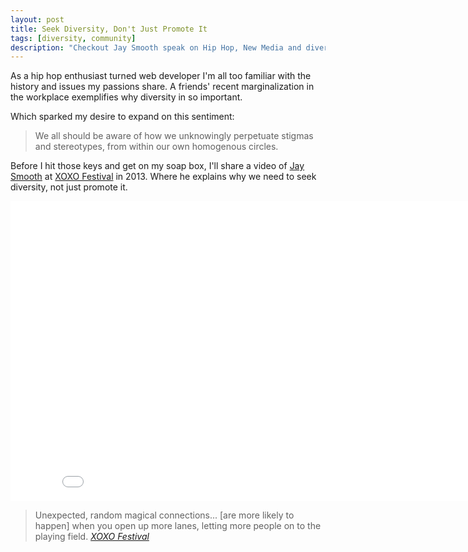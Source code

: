 ```yaml
---
layout: post
title: Seek Diversity, Don't Just Promote It
tags: [diversity, community]
description: "Checkout Jay Smooth speak on Hip Hop, New Media and diversity."
---
```


As a hip hop enthusiast turned web developer I'm all too familiar with the history and issues my passions share. A friends' recent marginalization in the workplace exemplifies why diversity in so important.

Which sparked my desire to expand on this sentiment:

> We all should be aware of how we unknowingly perpetuate stigmas and stereotypes, from within our own homogenous circles.

Before I hit those keys and get on my soap box, I'll share a video of [Jay Smooth](http://twitter.com/jsmooth995) at [XOXO Festival](http://2014.xoxofest.com/) in 2013. Where he explains why we need to seek diversity, not just promote it.

<div class="video hd">
	<iframe width="853" height="480" src="//www.youtube.com/embed/ItVH3Sm3cak?rel=0" frameborder="0" allowfullscreen></iframe>
</div>

> Unexpected, random magical connections... [are more likely to happen] when you open up more lanes, letting more people on to the playing field. *[XOXO Festival](http://www.youtube.com/watch?v=ItVH3Sm3cak)*
